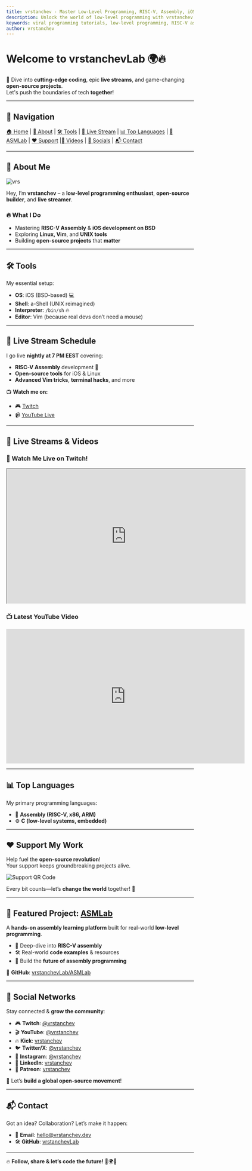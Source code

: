 ```yaml
---
title: vrstanchev - Master Low-Level Programming, RISC-V, Assembly, iOS Dev & Open-Source Tools
description: Unlock the world of low-level programming with vrstanchev.dev! Dive into RISC-V, assembly, iOS development on BSD, and powerful open-source tools. Learn Linux tricks, Vim hacks, and get exclusive insights into systems programming and embedded development. Join a growing tech community of coders, makers, and creators!
keywords: viral programming tutorials, low-level programming, RISC-V assembly, iOS BSD development, open-source projects, Linux hacks, Vim tips, systems programming, embedded systems, tech community, C programming, terminal tips, developer hacks, open-source software, viral tech videos
author: vrstanchev
---
```


# Welcome to **vrstanchevLab** 🌍🔥  

🚀 Dive into **cutting-edge coding**, epic **live streams**, and game-changing **open-source projects**.  
Let's push the boundaries of tech **together**!  

---
<head>
  <link rel="icon" href="vrs.ico" type="image/x-icon">
</head>


## 📌 Navigation  
[🏠 Home](#welcome-to-vrstanchevlab-) | [👤 About](#-about-me) | [🛠 Tools](#-tools) | [📅 Live Stream](#-live-stream-schedule) | [📊 Top Languages](#-top-languages) | [🌟 ASMLab](#-featured-project-asmlab) | [❤️ Support](#-support-my-work) |[🎥 Videos](#-live-streams--videos) | [📢 Socials](#-social-networks) | [📬 Contact](#-contact)  

---

## 👤 About Me  
![vrs](vrs.png)

Hey, I’m **vrstanchev** – a **low-level programming enthusiast**, **open-source builder**, and **live streamer**.  
### 🔥 What I Do  
- Mastering **RISC-V Assembly** & **iOS development on BSD**  
- Exploring **Linux, Vim**, and **UNIX tools**  
- Building **open-source projects** that **matter**  

---

## 🛠 Tools  

My essential setup:  
- **OS**: iOS (BSD-based) 💻  
- **Shell**: a-Shell (UNIX reimagined)  
- **Interpreter**: `/bin/sh` 🔥  
- **Editor**: Vim (because real devs don’t need a mouse)  

---

## 📅 Live Stream Schedule  

I go live **nightly at 7 PM EEST** covering:  
- **RISC-V Assembly** development 🚀  
- **Open-source tools** for iOS & Linux  
- **Advanced Vim tricks**, **terminal hacks**, and more  

📺 **Watch me on:**  
- 🎮 [Twitch](https://www.twitch.tv/vrstanchev)  
- 📹 [YouTube Live](https://www.youtube.com/@vrstanchev/live)  

---

## 🎥 Live Streams & Videos  

### 🔴 **Watch Me Live on Twitch!**  

<iframe
    src="https://player.twitch.tv/?channel=vrstanchev&muted=true&parent=vrstanchev.dev"
    height="360"
    width="640"
    allowfullscreen>
</iframe>

### 📺 **Latest YouTube Video**  

<iframe
    width="640"
    height="360"
    src="https://www.youtube.com/embed/iWKQJDJSvQ0"
    title="YouTube video player"
    frameborder="0"
    allow="accelerometer; autoplay; clipboard-write; encrypted-media; gyroscope; picture-in-picture; web-share"
    referrerpolicy="strict-origin-when-cross-origin"
    allowfullscreen>
</iframe>

---

## 📊 Top Languages  

My primary programming languages:  
- 🏹 **Assembly (RISC-V, x86, ARM)**  
- ⚙️ **C (low-level systems, embedded)**  

---

## ❤️ Support My Work  

Help fuel the **open-source revolution**!  
Your support keeps groundbreaking projects alive.  

![Support QR Code](qr.png)  

Every bit counts—let’s **change the world** together! 🙌  

---

## 🌟 Featured Project: [ASMLab](https://github.com/vrstanchevLab/ASMLab)  

A **hands-on assembly learning platform** built for real-world **low-level programming**.  
- 📖 Deep-dive into **RISC-V assembly**  
- 🛠 Real-world **code examples** & resources  
- 🚀 Build the **future of assembly programming**  

🔗 **GitHub**: [vrstanchevLab/ASMLab](https://github.com/vrstanchevLab/ASMLab)  

---

## 📢 Social Networks  

Stay connected & **grow the community**:  
- 🎮 **Twitch**: [@vrstanchev](https://www.twitch.tv/vrstanchev)  
- 🎬 **YouTube**: [@vrstanchev](https://www.youtube.com/@vrstanchev)  
- 🔥 **Kick**: [vrstanchev](https://kick.com/vrstanchev)  
- 🐦 **Twitter/X**: [@vrstanchev](https://twitter.com/vrstanchev)  
- 📸 **Instagram**: [@vrstanchev](https://www.instagram.com/vrstanchev/)  
- 🔗 **LinkedIn**: [vrstanchev](https://www.linkedin.com/in/vrstanchev)  
- 💖 **Patreon**: [vrstanchev](https://www.patreon.com/vrstanchev)  

🚀 Let’s **build a global open-source movement**!  

---

## 📬 Contact  

Got an idea? Collaboration? Let’s make it happen:  
- 📧 **Email**: [hello@vrstanchev.dev](mailto:hello@vrstanchev.dev)  
- 🛠 **GitHub**: [vrstanchevLab](https://github.com/vrstanchevLab)  

---

🔥 **Follow, share & let’s code the future!** 🚀🌍🔥  
